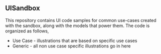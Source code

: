## UISandbox

This repository contains UI code samples for common use-cases created with the sandbox, along with the models that power them. The code is organized as follows,

* Use Case - illustrations that are based on specific use cases
* Generic - all non use case specific illustrations go in here